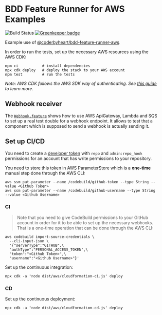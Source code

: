 # BDD Feature Runner for AWS Examples

![Build Status](https://codebuild.eu-west-1.amazonaws.com/badges?uuid=eyJlbmNyeXB0ZWREYXRhIjoiUTZWUlF6bXlJcFZEY2t2ZFdQMnAyZlhvWnB2aWhQQjdld1FBaEFyMitOYkYyNzYvSjhwaXVGRWNWSmdCQ29UZUdRb1N6SUw4NWtJWlNLNHY0UzlQUjQ0PSIsIml2UGFyYW1ldGVyU3BlYyI6IjBSUnpNQnp2bUtXdFJOUmEiLCJtYXRlcmlhbFNldFNlcmlhbCI6MX0%3D&branch=saga)
[![Greenkeeper badge](https://badges.greenkeeper.io/coderbyheart/bdd-feature-runner-aws-example.svg)](https://greenkeeper.io/)

Example use of
[@coderbyheart/bdd-feature-runner-aws](https://github.com/coderbyheart/bdd-feature-runner-aws).

In order to run the tests, set up the necessary AWS resources using the AWS CDK:

    npm ci           # install dependencies
    npx cdk deploy   # deploy the stack to your AWS account
    npm test         # run the tests

_Note: AWS CDK follows the AWS SDK way of authenticating. See
[this guide](https://awslabs.github.io/aws-cdk/getting-started.html#configuring-the-cdk)
to learn more._

## Webhook receiver

The [`Webhook.feature`](./features/Webhook.feature) shows how to use AWS
ApiGateway, Lambda and SQS to set up a real test double for a webhook endpoint.
It allows to test that a component which is supposed to send a webhook is
actually sending it.

## Set up CI/CD

You need to create a
[developer token](https://help.github.com/en/articles/creating-a-personal-access-token-for-the-command-line)
with `repo` and `admin:repo_hook` permissions for an account that has write
permissions to your repository.

You need to store this token in AWS ParameterStore which is a **one-time**
manual step done through the AWS CLI:

    aws ssm put-parameter --name /codebuild/github-token --type String --value <Github Token>
    aws ssm put-parameter --name /codebuild/github-username --type String --value <Github Username>

### CI

> Note that you need to give CodeBuild permissions to your GitHub account in
> order for it to be able to set up the necessary webhooks. That is a one-time
> operation that can be done through the AWS CLI:

    aws codebuild import-source-credentials \
      --cli-input-json \
      '{"serverType":"GITHUB",\
      "authType":"PERSONAL_ACCESS_TOKEN",\
      "token":"<Github Token>",\
      "username":"<Github Username>"}'

Set up the continuous integration:

    npx cdk -a 'node dist/aws/cloudformation-ci.js' deploy

### CD

Set up the continuous deployment:

    npx cdk -a 'node dist/aws/cloudformation-cd.js' deploy
